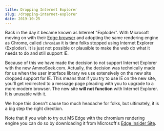 ```yaml
---
title: Dropping Internet Explorer
slug: /dropping-internet-explorer
date: 2019-10-25
---
```


Back in the day it became known as Internet "Exploder". With Microsoft moving on with their [Edge browser](https://www.microsoft.com/en-us/windows/microsoft-edge) and adopting the same rendering engine as Chrome, called `chromium` it is time folks stopped using Internet Explorer (Exploder). It is just not possible or plausible to make the web do what it needs to do and still support IE.

Because of this we have made the decision to not support Internet Explorer with the new AmmoSeek.com. Actually, the decision was technically made for us when the user interface library we use extensively on the new site dropped support for IE. This means that if you try to use IE on the new site, you'll get redirected to a message page pleading with you to upgrade to a more modern browser. The new site **will not function** with Internet Explorer. It is unusable with it.

We hope this doesn't cause too much headache for folks, but ultimately, it is a big step the right direction.

Note that if you wish to try out MS Edge with the chromium rendering engine you can do so by downloading it from Microsoft's [Edge Insider Site](https://www.microsoftedgeinsider.com/en-us/).
